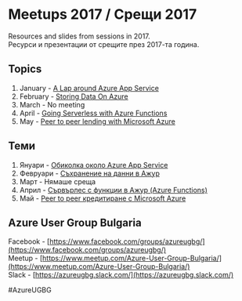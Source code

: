 # Meetups 2017 / Срещи 2017
Resources and slides from sessions in 2017.  
Ресурси и презентации от срещите през 2017-та година.

## Topics

1. January - [A Lap around Azure App Service](01-January/)
2. February - [Storing Data On Azure](02-February/)
3. March - No meeting
4. April - [Going Serverless with Azure Functions](04-April/)
5. May - [Peer to peer lending with Microsoft Azure](05-May/)

## Теми

1. Януари - [Обиколка около Azure App Service](01-January/)
2. Февруари - [Съхранение на данни в Ажур](02-February/)
3. Март - Нямаше среща
4. Април - [Сървърлес с функции в Ажур (Azure Functions)](04-April/)
5. Май - [Peer to peer кредитиране с Microsoft Azure](05-May/)

## Azure User Group Bulgaria

Facebook - [https://www.facebook.com/groups/azureugbg/](https://www.facebook.com/groups/azureugbg/)  
Meetup - [https://www.meetup.com/Azure-User-Group-Bulgaria/](https://www.meetup.com/Azure-User-Group-Bulgaria/)  
Slack - [https://azureugbg.slack.com/](https://azureugbg.slack.com/)  

#AzureUGBG

